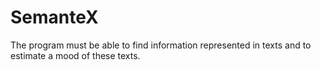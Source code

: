 # SemanteX

The program must be able to find information represented in texts and to estimate a mood of these texts. 
